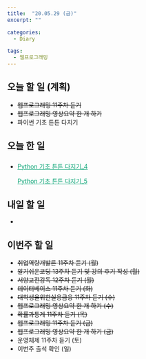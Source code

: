 ```yaml
---
title:  "20.05.29 (금)"
excerpt: ""

categories:
  - Diary

tags:
  - 웹프로그래밍
---
```


## 오늘 할 일 (계획)

- ~~웹프로그래밍 11주차 듣기~~
- ~~웹프로그래밍 영상요약 한 개 하기~~
- 파이썬 기초 튼튼 다지기


## 오늘 한 일

- ##### 

  <a href="https://nam-ki-bok.github.io/python/Python_Start4/" style="color:#0FA678">Python 기초 튼튼 다지기_4</a>

  <a href="https://nam-ki-bok.github.io/python/Python_Start5/" style="color:#0FA678">Python 기초 튼튼 다지기_5</a>


## 내일 할 일

- 

## 이번주 할 일

- ~~취업역량개발론 11주차 듣기 (월)~~
- ~~알기쉬운코딩 13주차 듣기 및 강의 후기 작성 (월)~~
- ~~서양고전강독 12주차 듣기 (월)~~
- ~~데이터베이스 11주차 듣기 (화)~~
- ~~대학생을위한실용금융 11주차 듣기 (수)~~
- ~~웹프로그래밍 영상요약 한 개 하기 (수)~~
- ~~확률과통계 11주차 듣기 (목)~~
- ~~웹프로그래밍 11주차 듣기 (금)~~
- ~~웹프로그래밍 영상요약 한 개 하기 (금)~~
- 운영체제 11주차 듣기 (토)
- 이번주 출석 확인 (일)
